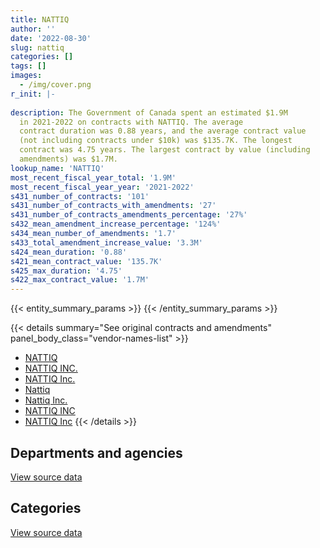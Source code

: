 ```yaml
---
title: NATTIQ
author: ''
date: '2022-08-30'
slug: nattiq
categories: []
tags: []
images:
  - /img/cover.png
r_init: |-
  
description: The Government of Canada spent an estimated $1.9M
  in 2021-2022 on contracts with NATTIQ. The average
  contract duration was 0.88 years, and the average contract value
  (not including contracts under $10k) was $135.7K. The longest
  contract was 4.75 years. The largest contract by value (including
  amendments) was $1.7M.
lookup_name: 'NATTIQ'
most_recent_fiscal_year_total: '1.9M'
most_recent_fiscal_year_year: '2021-2022'
s431_number_of_contracts: '101'
s431_number_of_contracts_with_amendments: '27'
s431_number_of_contracts_amendments_percentage: '27%'
s432_mean_amendment_increase_percentage: '124%'
s434_mean_number_of_amendments: '1.7'
s433_total_amendment_increase_value: '3.3M'
s424_mean_duration: '0.88'
s421_mean_contract_value: '135.7K'
s425_max_duration: '4.75'
s422_max_contract_value: '1.7M'
---
```


<script src="/rmarkdown-libs/htmlwidgets/htmlwidgets.js"></script>
<link href="/rmarkdown-libs/datatables-css/datatables-crosstalk.css" rel="stylesheet" />
<script src="/rmarkdown-libs/datatables-binding/datatables.js"></script>
<script src="/rmarkdown-libs/jquery/jquery-3.6.0.min.js"></script>
<link href="/rmarkdown-libs/dt-core-bootstrap/css/dataTables.bootstrap.min.css" rel="stylesheet" />
<link href="/rmarkdown-libs/dt-core-bootstrap/css/dataTables.bootstrap.extra.css" rel="stylesheet" />
<script src="/rmarkdown-libs/dt-core-bootstrap/js/jquery.dataTables.min.js"></script>
<script src="/rmarkdown-libs/dt-core-bootstrap/js/dataTables.bootstrap.min.js"></script>
<link href="/rmarkdown-libs/crosstalk/css/crosstalk.min.css" rel="stylesheet" />
<script src="/rmarkdown-libs/crosstalk/js/crosstalk.min.js"></script>
<script src="/rmarkdown-libs/htmlwidgets/htmlwidgets.js"></script>
<link href="/rmarkdown-libs/datatables-css/datatables-crosstalk.css" rel="stylesheet" />
<script src="/rmarkdown-libs/datatables-binding/datatables.js"></script>
<script src="/rmarkdown-libs/jquery/jquery-3.6.0.min.js"></script>
<link href="/rmarkdown-libs/dt-core-bootstrap/css/dataTables.bootstrap.min.css" rel="stylesheet" />
<link href="/rmarkdown-libs/dt-core-bootstrap/css/dataTables.bootstrap.extra.css" rel="stylesheet" />
<script src="/rmarkdown-libs/dt-core-bootstrap/js/jquery.dataTables.min.js"></script>
<script src="/rmarkdown-libs/dt-core-bootstrap/js/dataTables.bootstrap.min.js"></script>
<link href="/rmarkdown-libs/crosstalk/css/crosstalk.min.css" rel="stylesheet" />
<script src="/rmarkdown-libs/crosstalk/js/crosstalk.min.js"></script>

{{< entity_summary_params >}}
{{< /entity_summary_params >}}

{{< details summary="See original contracts and amendments" panel_body_class="vendor-names-list" >}}
- [NATTIQ](https://search.open.canada.ca/en/ct/?sort=contract_value_f%20desc&page=1&search_text=%22NATTIQ%22)
- [NATTIQ INC.](https://search.open.canada.ca/en/ct/?sort=contract_value_f%20desc&page=1&search_text=%22NATTIQ%20INC.%22)
- [NATTIQ Inc.](https://search.open.canada.ca/en/ct/?sort=contract_value_f%20desc&page=1&search_text=%22NATTIQ%20Inc.%22)
- [Nattiq](https://search.open.canada.ca/en/ct/?sort=contract_value_f%20desc&page=1&search_text=%22Nattiq%22)
- [Nattiq Inc.](https://search.open.canada.ca/en/ct/?sort=contract_value_f%20desc&page=1&search_text=%22Nattiq%20Inc.%22)
- [NATTIQ INC](https://search.open.canada.ca/en/ct/?sort=contract_value_f%20desc&page=1&search_text=%22NATTIQ%20INC%22)
- [NATTIQ Inc](https://search.open.canada.ca/en/ct/?sort=contract_value_f%20desc&page=1&search_text=%22NATTIQ%20Inc%22)
{{< /details >}}

## Departments and agencies

<div id="htmlwidget-1" style="width:100%;height:auto;" class="datatables html-widget"></div>
<script type="application/json" data-for="htmlwidget-1">{"x":{"style":"bootstrap","filter":"none","vertical":false,"data":[["<a href=\"/departments/aandc-aadnc/\">Crown-Indigenous Relations and Northern Affairs Canada<\/a>","<a href=\"/departments/atssc-scdata/\">Administrative Tribunals Support Service of Canada<\/a>","<a href=\"/departments/cas-satj/\">Courts Administration Service<\/a>","<a href=\"/departments/cic/\">Immigration, Refugees and Citizenship Canada<\/a>","<a href=\"/departments/csc-scc/\">Correctional Service of Canada<\/a>","<a href=\"/departments/csps-efpc/\">Canada School of Public Service<\/a>","<a href=\"/departments/dfatd-maecd/\">Global Affairs Canada<\/a>","<a href=\"/departments/dfo-mpo/\">Fisheries and Oceans Canada<\/a>","<a href=\"/departments/dnd-mdn/\">National Defence<\/a>","<a href=\"/departments/elections/\">Elections Canada<\/a>","<a href=\"/departments/fcac-acfc/\">Financial Consumer Agency of Canada<\/a>","<a href=\"/departments/fin/\">Department of Finance Canada<\/a>","<a href=\"/departments/ic/\">Innovation, Science and Economic Development Canada<\/a>","<a href=\"/departments/isc-sac/\">Indigenous Services Canada<\/a>","<a href=\"/departments/jus/\">Department of Justice Canada<\/a>","<a href=\"/departments/nrc-cnrc/\">National Research Council Canada<\/a>","<a href=\"/departments/nrcan-rncan/\">Natural Resources Canada<\/a>","<a href=\"/departments/osfi-bsif/\">Office of the Superintendent of Financial Institutions Canada<\/a>","<a href=\"/departments/osgg-bsgg/\">Office of the Secretary to the Governor General<\/a>","<a href=\"/departments/pch/\">Canadian Heritage<\/a>","<a href=\"/departments/phac-aspc/\">Public Health Agency of Canada<\/a>","<a href=\"/departments/ppsc-sppc/\">Public Prosecution Service of Canada<\/a>","<a href=\"/departments/ps-sp/\">Public Safety Canada<\/a>","<a href=\"/departments/psc-cfp/\">Public Service Commission of Canada<\/a>","<a href=\"/departments/pwgsc-tpsgc/\">Public Services and Procurement Canada<\/a>","<a href=\"/departments/rcmp-grc/\">Royal Canadian Mounted Police<\/a>","<a href=\"/departments/ssc-spc/\">Shared Services Canada<\/a>","<a href=\"/departments/statcan/\">Statistics Canada<\/a>","<a href=\"/departments/tc/\">Transport Canada<\/a>","<a href=\"/departments/wage/\">Department for Women and Gender Equality<\/a>"],[50722.92,null,154972.51,null,50002.5,null,752835.46,136230.7,null,20296.21,null,41315.3,null,26816.36,285923.25,null,16459.69,null,null,null,null,14631.24,null,null,162168.77,148103.85,15785.52,null,1273038.54,null],[76083.64,null,181128.8,null,24997.58,19115.15,27105.91,222158.6,143295.3,null,null,19201.86,55445.16,76083.64,274492.68,3736.62,86060.67,null,null,null,null,25869.72,null,19162.5,44794.76,null,61137.55,null,241686.15,null],[null,null,77856.45,11201.24,38675.33,67738.14,70068.58,191683.4,334245.52,null,null,12995,61140.43,null,232047.75,1352.52,85825.53,null,null,12798.34,24351.5,25799.04,6921.25,3832.5,34450.35,null,null,null,5002.2,null],[null,54087.64,77856.45,19522.56,35825.57,67738.14,47343.99,412483.82,55106.35,null,15549.82,14690,61140.43,25000.02,232047.75,null,85825.53,26779.87,13652.61,31351.65,null,null,17995.25,null,51021.16,92855.81,108757.8,167923.76,167636.29,14532.57]],"container":"<table class=\"table table-striped table-hover row-border order-column display\">\n  <thead>\n    <tr>\n      <th>Department<\/th>\n      <th>2018-2019<\/th>\n      <th>2019-2020<\/th>\n      <th>2020-2021<\/th>\n      <th>2021-2022<\/th>\n    <\/tr>\n  <\/thead>\n<\/table>","options":{"order":[[4,"desc"]],"pageLength":10,"autoWidth":true,"columnDefs":[{"targets":1,"render":"function(data, type, row, meta) {\n    return type !== 'display' ? data : DTWidget.formatCurrency(data, \"$\", 2, 3, \",\", \".\", true, null);\n  }"},{"targets":2,"render":"function(data, type, row, meta) {\n    return type !== 'display' ? data : DTWidget.formatCurrency(data, \"$\", 2, 3, \",\", \".\", true, null);\n  }"},{"targets":3,"render":"function(data, type, row, meta) {\n    return type !== 'display' ? data : DTWidget.formatCurrency(data, \"$\", 2, 3, \",\", \".\", true, null);\n  }"},{"targets":4,"render":"function(data, type, row, meta) {\n    return type !== 'display' ? data : DTWidget.formatCurrency(data, \"$\", 2, 3, \",\", \".\", true, null);\n  }"},{"width":"16%","targets":[1,2,3,4]},{"className":"dt-right","targets":[1,2,3,4]}],"orderClasses":false}},"evals":["options.columnDefs.0.render","options.columnDefs.1.render","options.columnDefs.2.render","options.columnDefs.3.render"],"jsHooks":[]}</script>
<p class="text-right">
<a href="https://github.com/GoC-Spending/contracts-data/tree/main/data/out/vendors/nattiq/summary_by_fiscal_year_by_department.csv" class="source-data-link btn btn-link">View source data</a>
</p>

## Categories

<div id="htmlwidget-2" style="width:100%;height:auto;" class="datatables html-widget"></div>
<script type="application/json" data-for="htmlwidget-2">{"x":{"style":"bootstrap","filter":"none","vertical":false,"data":[["<a href=\"/categories/facilities_and_construction/\">Facilities and construction<\/a>","<a href=\"/categories/office_management/\">Office management<\/a>","<a href=\"/categories/defence/\">Defence<\/a>","<a href=\"/categories/professional_services/\">Professional services<\/a>","<a href=\"/categories/information_technology/\">Information technology<\/a>","<a href=\"/categories/transportation_and_logistics/\">Transportation and logistics<\/a>"],[50002.5,null,null,2195859.98,449738.62,453701.71],[55445.16,24997.58,null,769779.95,387061.29,364272.31],[61140.43,22724.59,null,769307.07,84777.7,360035.27],[542704.35,null,35350,600836.31,120015.71,597818.47]],"container":"<table class=\"table table-striped table-hover row-border order-column display\">\n  <thead>\n    <tr>\n      <th>Category<\/th>\n      <th>2018-2019<\/th>\n      <th>2019-2020<\/th>\n      <th>2020-2021<\/th>\n      <th>2021-2022<\/th>\n    <\/tr>\n  <\/thead>\n<\/table>","options":{"order":[[4,"desc"]],"dom":"t","pageLength":30,"autoWidth":true,"columnDefs":[{"targets":1,"render":"function(data, type, row, meta) {\n    return type !== 'display' ? data : DTWidget.formatCurrency(data, \"$\", 2, 3, \",\", \".\", true, null);\n  }"},{"targets":2,"render":"function(data, type, row, meta) {\n    return type !== 'display' ? data : DTWidget.formatCurrency(data, \"$\", 2, 3, \",\", \".\", true, null);\n  }"},{"targets":3,"render":"function(data, type, row, meta) {\n    return type !== 'display' ? data : DTWidget.formatCurrency(data, \"$\", 2, 3, \",\", \".\", true, null);\n  }"},{"targets":4,"render":"function(data, type, row, meta) {\n    return type !== 'display' ? data : DTWidget.formatCurrency(data, \"$\", 2, 3, \",\", \".\", true, null);\n  }"},{"width":"16%","targets":[1,2,3,4]},{"className":"dt-right","targets":[1,2,3,4]}],"orderClasses":false,"lengthMenu":[10,25,30,50,100]}},"evals":["options.columnDefs.0.render","options.columnDefs.1.render","options.columnDefs.2.render","options.columnDefs.3.render"],"jsHooks":[]}</script>
<p class="text-right">
<a href="https://github.com/GoC-Spending/contracts-data/tree/main/data/out/vendors/nattiq/summary_by_fiscal_year_by_category.csv" class="source-data-link btn btn-link">View source data</a>
</p>
